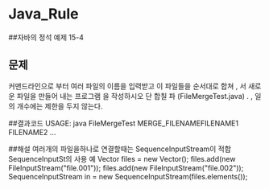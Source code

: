 # Java_Rule
##자바의 정석 예제 15-4 

## 문제
커맨드라인으로 부터 여러 파일의 이름을 입력받고 이 파일들을 순서대로 합쳐 ,
서 새로운 파일을 만들어 내는 프로그램 을 작성하시오 단 합칠 파 (FileMergeTest.java) . ,
일의 개수에는 제한을 두지 않는다.


##결과코드
USAGE: java FileMergeTest MERGE_FILENAMEFILENAME1 FILENAME2 ...


##해설
여러개의 파일을하나로 연결할때는 SequenceInputStream이 적합
 SequenceInputSt의 사용 예
 Vector files = new Vector();
files.add(new FileInputStream("file.001"));
files.add(new FileInputStream("file.002"));
SequenceInputStream in = new SequenceInputStream(files.elements());
